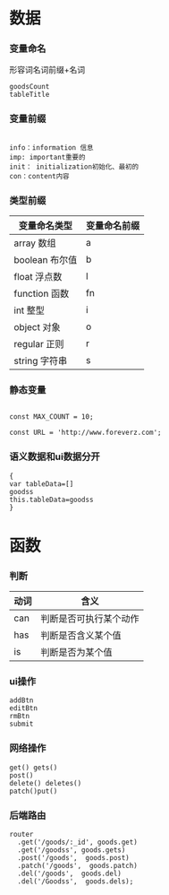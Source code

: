 # 数据

### 变量命名

形容词名词前缀+名词


```
goodsCount
tableTitle

```


### 变量前缀

```

info：information 信息
imp: important重要的
init： initialization初始化、最初的
con：content内容 

```
### 类型前缀


变量命名类型	| 变量命名前缀
---|---
array 数组	| a
boolean 布尔值 |	b
float 浮点数	| l
function 函数	|fn
int 整型 |	i
object 对象|	o
regular 正则	 |r
string 字符串	 |s

### 静态变量

```

const MAX_COUNT = 10;

const URL = 'http://www.foreverz.com';

```






### 语义数据和ui数据分开


```
{
var tableData=[]
goodss
this.tableData=goodss
}
```

# 函数


### 判断



  动词  |含义              
     ---|---
 can   |判断是否可执行某个动作  
has    |判断是否含义某个值
 is    |判断是否为某个值
	
	
	
	






### ui操作

```
addBtn
editBtn
rmBtn
submit

```
### 网络操作

```
get() gets()
post() 
delete() deletes()
patch()put()
```

### 后端路由
```
router
  .get('/goods/:_id', goods.get)
  .get('/goodss', goods.gets)
  .post('/goods',  goods.post)
  .patch('/goods',  goods.patch)
  .del('/goods',  goods.del)
  .del('/Goodss',  goods.dels);


```

